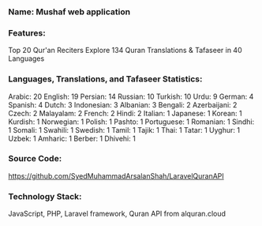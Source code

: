 ### Name: Mushaf web application
### Features:

Top 20 Qur'an Reciters
Explore 134 Quran Translations & Tafaseer in 40 Languages
### Languages, Translations, and Tafaseer Statistics:

Arabic: 20
English: 19
Persian: 14
Russian: 10
Turkish: 10
Urdu: 9
German: 4
Spanish: 4
Dutch: 3
Indonesian: 3
Albanian: 3
Bengali: 2
Azerbaijani: 2
Czech: 2
Malayalam: 2
French: 2
Hindi: 2
Italian: 1
Japanese: 1
Korean: 1
Kurdish: 1
Norwegian: 1
Polish: 1
Pashto: 1
Portuguese: 1
Romanian: 1
Sindhi: 1
Somali: 1
Swahili: 1
Swedish: 1
Tamil: 1
Tajik: 1
Thai: 1
Tatar: 1
Uyghur: 1
Uzbek: 1
Amharic: 1
Berber: 1
Dhivehi: 1

### Source Code:
https://github.com/SyedMuhammadArsalanShah/LaravelQuranAPI

### Technology Stack:
JavaScript, PHP, Laravel framework, Quran API from alquran.cloud